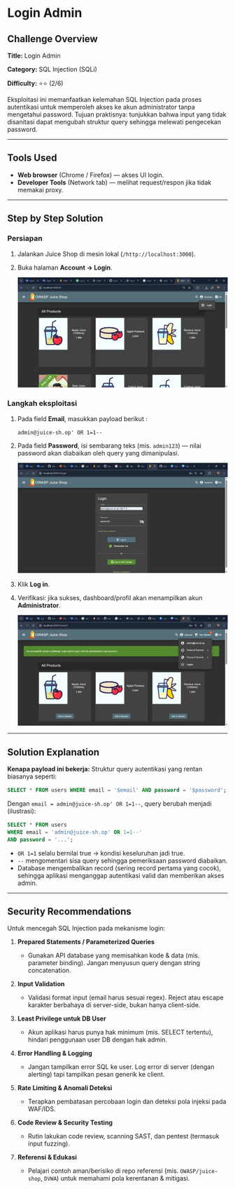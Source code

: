 # Login Admin

## Challenge Overview

**Title:** Login Admin

**Category:** SQL Injection (SQLi)

**Difficulty:** ⭐⭐ (2/6)

Eksploitasi ini memanfaatkan kelemahan SQL Injection pada proses autentikasi untuk memperoleh akses ke akun administrator tanpa mengetahui password. Tujuan praktisnya: tunjukkan bahwa input yang tidak disanitasi dapat mengubah struktur query sehingga melewati pengecekan password.

---

## Tools Used

* **Web browser** (Chrome / Firefox) — akses UI login.
* **Developer Tools** (Network tab) — melihat request/respon jika tidak memakai proxy.

---

## Step by Step Solution

### Persiapan

1. Jalankan Juice Shop di mesin lokal (`/http://localhost:3000`).
2. Buka halaman **Account → Login**.

   ![alt text](assets/admin1.jpg)

### Langkah eksploitasi 

1. Pada field **Email**, masukkan payload berikut :

   ```
   admin@juice-sh.op' OR 1=1--
   ```
2. Pada field **Password**, isi sembarang teks (mis. `admin123`) — nilai password akan diabaikan oleh query yang dimanipulasi.

   ![alt text](assets/admin2.png)
3. Klik **Log in**.
4. Verifikasi: jika sukses, dashboard/profil akan menampilkan akun **Administrator**. 

   ![alt text](assets/admin3.png)
 
---

## Solution Explanation

**Kenapa payload ini bekerja:**
Struktur query autentikasi yang rentan biasanya seperti:

```sql
SELECT * FROM users WHERE email = '$email' AND password = '$password';
```

Dengan `email = admin@juice-sh.op' OR 1=1--`, query berubah menjadi (ilustrasi):

```sql
SELECT * FROM users 
WHERE email = 'admin@juice-sh.op' OR 1=1--' 
AND password = '...';
```

* `OR 1=1` selalu bernilai true → kondisi keseluruhan jadi true.
* `--` mengomentari sisa query sehingga pemeriksaan password diabaikan.
* Database mengembalikan record (sering record pertama yang cocok), sehingga aplikasi menganggap autentikasi valid dan memberikan akses admin.

---

## Security Recommendations

Untuk mencegah SQL Injection pada mekanisme login:

1. **Prepared Statements / Parameterized Queries**

   * Gunakan API database yang memisahkan kode & data (mis. parameter binding). Jangan menyusun query dengan string concatenation.

2. **Input Validation**

   * Validasi format input (email harus sesuai regex). Reject atau escape karakter berbahaya di server-side, bukan hanya client-side.

3. **Least Privilege untuk DB User**

   * Akun aplikasi harus punya hak minimum (mis. SELECT tertentu), hindari penggunaan user DB dengan hak admin.

4. **Error Handling & Logging**

   * Jangan tampilkan error SQL ke user. Log error di server (dengan alerting) tapi tampilkan pesan generik ke client.

5. **Rate Limiting & Anomali Deteksi**

   * Terapkan pembatasan percobaan login dan deteksi pola injeksi pada WAF/IDS.

6. **Code Review & Security Testing**

   * Rutin lakukan code review, scanning SAST, dan pentest (termasuk input fuzzing).

7. **Referensi & Edukasi**

   * Pelajari contoh aman/berisiko di repo referensi (mis. `OWASP/juice-shop`, `DVWA`) untuk memahami pola kerentanan & mitigasi.
